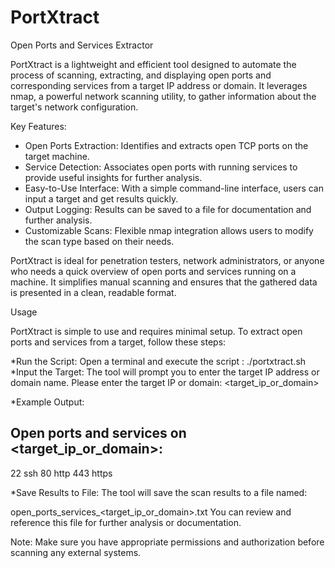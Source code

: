 # PortXtract
Open Ports and Services Extractor


PortXtract is a lightweight and efficient tool designed to automate the process of scanning, extracting, and displaying open ports and corresponding services from a target IP address or domain. It leverages nmap, a powerful network scanning utility, to gather information about the target's network configuration.

Key Features:

* Open Ports Extraction: Identifies and extracts open TCP ports on the target machine.
* Service Detection: Associates open ports with running services to provide useful insights for further analysis.
* Easy-to-Use Interface: With a simple command-line interface, users can input a target and get results quickly.
* Output Logging: Results can be saved to a file for documentation and further analysis.
* Customizable Scans: Flexible nmap integration allows users to modify the scan type based on their needs.


PortXtract is ideal for penetration testers, network administrators, or anyone who needs a quick overview of open ports and services running on a machine. It simplifies manual scanning and ensures that the gathered data is presented in a clean, readable format.


Usage


PortXtract is simple to use and requires minimal setup. To extract open ports and services from a target, follow these steps:

*Run the Script:
Open a terminal and execute the script : ./portxtract.sh
*Input the Target:
The tool will prompt you to enter the target IP address or domain name. 
Please enter the target IP or domain: <target_ip_or_domain>


*Example Output:

Open ports and services on <target_ip_or_domain>:
------------------------------------
22 ssh
80 http
443 https

*Save Results to File:
The tool will save the scan results to a file named:

open_ports_services_<target_ip_or_domain>.txt
You can review and reference this file for further analysis or documentation.

Note: Make sure you have appropriate permissions and authorization before scanning any external systems.
